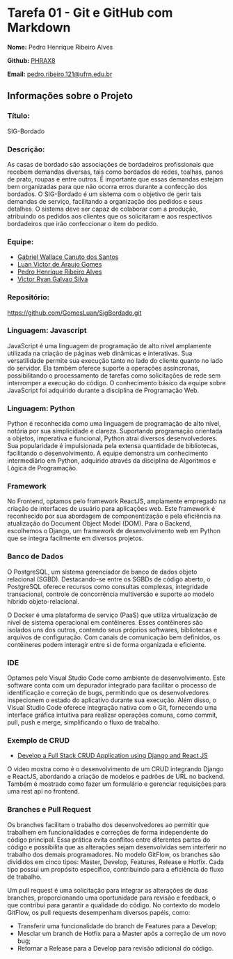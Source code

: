 # Tarefa 01 - Git e GitHub com Markdown

**Nome:** Pedro Henrique Ribeiro Alves

**Github:** [PHRAX8](https://github.com/PHRAX8)

**Email:** pedro.ribeiro.121@ufrn.edu.br

## Informações sobre o Projeto

### Título:

SIG-Bordado

### Descrição:

As casas de bordado são associações de bordadeiros profissionais que recebem demandas diversas, tais como bordados de redes, toalhas, panos de prato, roupas e entre outros. É importante que essas demandas estejam bem organizadas para que não ocorra erros durante a confecção dos bordados. O SIG-Bordado é um sistema com o objetivo de gerir tais demandas de serviço, facilitando a organização dos pedidos e seus detalhes. O sistema deve ser capaz de colaborar com a produção, atribuindo os pedidos aos clientes que os solicitaram e aos respectivos bordadeiros que irão confeccionar o item do pedido.

### Equipe:

- [Gabriel Wallace Canuto dos Santos](https://github.com/Japagabriel)
- [Luan Victor de Araujo Gomes](https://github.com/GomesLuan)
- [Pedro Henrique Ribeiro Alves](https://github.com/PHRAX8)
- [Victor Ryan Galvao Silva](https://github.com/VictorRyan3612)

### Repositório:

https://github.com/GomesLuan/SigBordado.git

### Linguagem: Javascript

JavaScript é uma linguagem de programação de alto nível amplamente utilizada na criação de páginas web dinâmicas e interativas. Sua versatilidade permite sua execução tanto no lado do cliente quanto no lado do servidor. Ela também oferece suporte a operações assíncronas, possibilitando o processamento de tarefas como solicitações de rede sem interromper a execução do código. O conhecimento básico da equipe sobre JavaScript foi adquirido durante a disciplina de Programação Web.

### Linguagem: Python

Python é reconhecida como uma linguagem de programação de alto nível, notória por sua simplicidade e clareza. Suportando programação orientada a objetos, imperativa e funcional, Python atrai diversos desenvolvedores. Sua popularidade é impulsionada pela extensa quantidade de bibliotecas, facilitando o desenvolvimento. A equipe demonstra um conhecimento intermediário em Python, adquirido através da disciplina de Algoritmos e Lógica de Programação.

### Framework

No Frontend, optamos pelo framework ReactJS, amplamente empregado na criação de interfaces de usuário para aplicações web. Este framework é reconhecido por sua abordagem de componentização e pela eficiência na atualização do Document Object Model (DOM). Para o Backend, escolhemos o Django, um framework de desenvolvimento web em Python que se integra facilmente em diversos projetos.

### Banco de Dados

O PostgreSQL, um sistema gerenciador de banco de dados objeto relacional (SGBD). Destacando-se entre os SGBDs de código aberto, o PostgreSQL oferece recursos como consultas complexas, integridade transacional, controle de concorrência multiversão e suporte ao modelo híbrido objeto-relacional. 

O Docker é uma plataforma de serviço (PaaS) que utiliza virtualização de nível de sistema operacional em contêineres. Esses contêineres são isolados uns dos outros, contendo seus próprios softwares, bibliotecas e arquivos de configuração. Com canais de comunicação bem definidos, os contêineres podem interagir entre si de forma organizada e eficiente. 

### IDE

Optamos pelo Visual Studio Code como ambiente de desenvolvimento. Este software conta com um depurador integrado para facilitar o processo de identificação e correção de bugs, permitindo que os desenvolvedores inspecionem o estado do aplicativo durante sua execução. Além disso, o Visual Studio Code oferece integração nativa com o Git, fornecendo uma interface gráfica intuitiva para realizar operações comuns, como commit, pull, push e merge, simplificando o fluxo de trabalho.

### Exemplo de CRUD
* [Develop a Full Stack CRUD Application using Django and React JS](https://www.youtube.com/watch?v=GLm-_NwlSyE)

O video mostra como é o desenvolvimento de um CRUD integrando Django e ReactJS, abordando a criação de modelos e padrões de URL no backend. Também é mostrado como fazer um formulário e gerenciar requisições para uma rest api no frontend.

### Branches e Pull Request

Os branches facilitam o trabalho dos desenvolvedores ao permitir que trabalhem em funcionalidades e correções de forma independente do código principal. Essa prática evita conflitos entre diferentes partes do código e possibilita que as alterações sejam desenvolvidas sem interferir no trabalho dos demais programadores. No modelo GitFlow, os branches são divididos em cinco tipos: Master, Develop, Features, Release e Hotfix. Cada tipo possui um propósito específico, contribuindo para a eficiência do fluxo de trabalho.

Um pull request é uma solicitação para integrar as alterações de duas branches, proporcionando uma oportunidade para revisão e feedback, o que contribui para garantir a qualidade do código. No contexto do modelo GitFlow, os pull requests desempenham diversos papéis, como:

- Transferir uma funcionalidade do branch de Features para a Develop; 
- Mesclar um branch de Hotfix para a Master após a correção de um novo bug; 
- Retornar a Release para a Develop para revisão adicional do código.